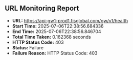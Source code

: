 ## URL Monitoring Report

- **URL:** https://api-gw1-prod1.fisglobal.com/gw/v1/health
- **Start Time:** 2025-07-06T22:38:56.684336
- **End Time:** 2025-07-06T22:38:56.846704
- **Total Time Taken:** 0.162368 seconds
- **HTTP Status Code:** 403
- **Status:** Failure
- **Failure Reason:** HTTP Status Code: 403
